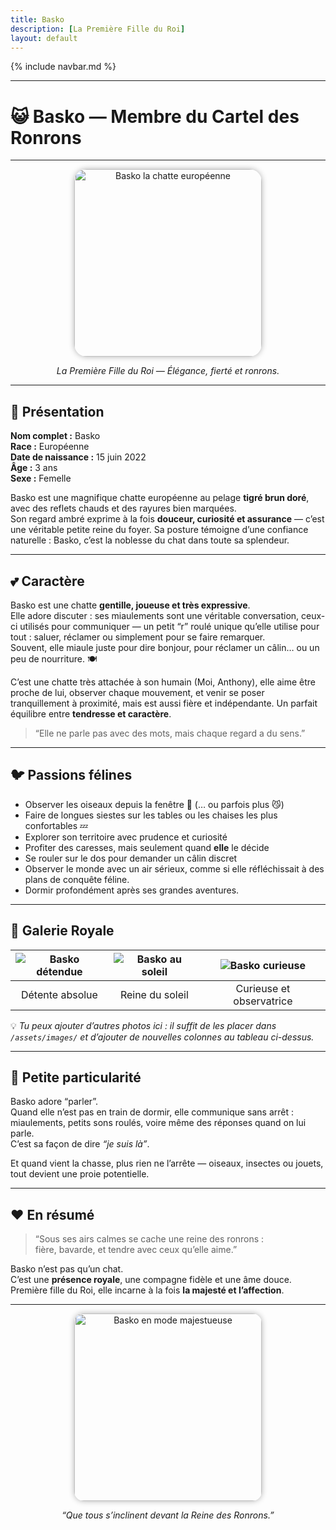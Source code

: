 ```yaml
---
title: Basko
description: [La Première Fille du Roi]
layout: default
---
```


{% include navbar.md %}

---

# 😺 Basko — Membre du Cartel des Ronrons

---

<div align="center">
  <img src="/Bestiaire/assets/images/Basko.jpg" alt="Basko la chatte européenne" width="300" style="border-radius: 20px; box-shadow: 0 0 10px rgba(0,0,0,0.3);">
  <p><em>La Première Fille du Roi — Élégance, fierté et ronrons.</em></p>
</div>

---

## 🐾 Présentation

**Nom complet :** Basko  
**Race :** Européenne  
**Date de naissance :** 15 juin 2022  
**Âge :** 3 ans  
**Sexe :** Femelle  

Basko est une magnifique chatte européenne au pelage **tigré brun doré**, avec des reflets chauds et des rayures bien marquées.  
Son regard ambré exprime à la fois **douceur, curiosité et assurance** — c’est une véritable petite reine du foyer.
Sa posture témoigne d’une confiance naturelle : Basko, c’est la noblesse du chat dans toute sa splendeur.

---

## 💕 Caractère

Basko est une chatte **gentille, joueuse et très expressive**.  
Elle adore discuter : ses miaulements sont une véritable conversation, ceux-ci utilisés pour communiquer — un petit “r” roulé unique qu’elle utilise pour tout : saluer, réclamer ou simplement pour se faire remarquer.  
Souvent, elle miaule juste pour dire bonjour, pour réclamer un câlin… ou un peu de nourriture. 🍽️

C’est une chatte très attachée à son humain (Moi, Anthony), elle aime être proche de lui, observer chaque mouvement, et venir se poser tranquillement à proximité, mais est aussi fière et indépendante.
Un parfait équilibre entre **tendresse et caractère**.

> “Elle ne parle pas avec des mots, mais chaque regard a du sens.”

---

## 🐦 Passions félines

- Observer les oiseaux depuis la fenêtre 🐥 (… ou parfois plus 😼)
- Faire de longues siestes sur les tables ou les chaises les plus confortables 💤  
- Explorer son territoire avec prudence et curiosité  
- Profiter des caresses, mais seulement quand **elle** le décide  
- Se rouler sur le dos pour demander un câlin discret
- Observer le monde avec un air sérieux, comme si elle réfléchissait à des plans de conquête féline.
- Dormir profondément après ses grandes aventures.  

---

## 📸 Galerie Royale

<div align="center">

| ![Basko détendue](/Bestiaire/assets/images/Basko.jpg) | ![Basko au soleil](/Bestiaire/assets/images/Basko2.jpg) | ![Basko curieuse](/Bestiaire/assets/images/Basko3.jpg) |
|:--:|:--:|:--:|
| Détente absolue | Reine du soleil | Curieuse et observatrice |

</div>

💡 *Tu peux ajouter d’autres photos ici : il suffit de les placer dans `/assets/images/` et d’ajouter de nouvelles colonnes au tableau ci-dessus.*

---

## 🌟 Petite particularité

Basko adore “parler”.  
Quand elle n’est pas en train de dormir, elle communique sans arrêt : miaulements, petits sons roulés, voire même des réponses quand on lui parle.  
C’est sa façon de dire *“je suis là”*.  

Et quand vient la chasse, plus rien ne l’arrête — oiseaux, insectes ou jouets, tout devient une proie potentielle.

---

## ❤️ En résumé

> “Sous ses airs calmes se cache une reine des ronrons :  
> fière, bavarde, et tendre avec ceux qu’elle aime.”

Basko n’est pas qu’un chat.  
C’est une **présence royale**, une compagne fidèle et une âme douce.  
Première fille du Roi, elle incarne à la fois **la majesté et l’affection**.

---

<div align="center">
  <img src="/Bestiaire/assets/images/Basko4.jpg" alt="Basko en mode majestueuse" width="300" style="border-radius: 15px; box-shadow: 0 0 10px rgba(0,0,0,0.3);">
  <p><em>“Que tous s’inclinent devant la Reine des Ronrons.”</em></p>
</div>
